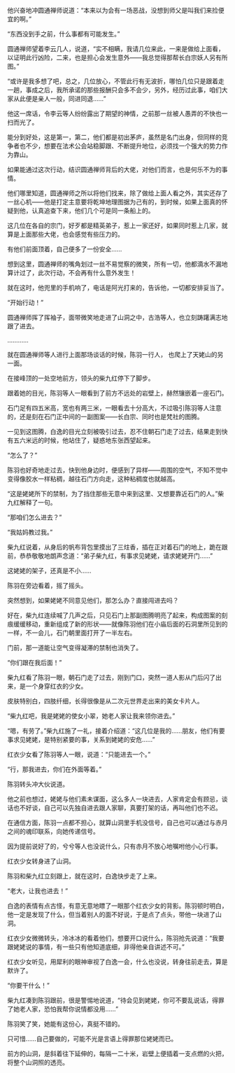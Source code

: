 他兴奋地冲圆通禅师说道：“本来以为会有一场恶战，没想到师父是叫我们来捡便宜的啊。”

“东西没到手之前，什么事都有可能发生。”

圆通禅师望着李云几人，说道，“实不相瞒，我请几位来此，一来是做给上面看，以证明此行凶险，二来，也是担心会发生意外——我总觉得那帮长白宗妖人另有所图。”

“或许是我多想了吧，总之，几位放心，不管此行有无波折，哪怕几位只是跟着走一趟，事成之后，我所承诺的那些报酬只会多不会少，另外，经历过此事，咱们大家从此便是亲人一般，同进同退……”

他这一席话，令李云等人纷纷露出了期望的神情，之前那一丝被人愚弄的不快也一扫而光了。

能分到好处，这是第一，第二，他们都是初出茅庐，虽然是名门出身，但同样的竞争者也不少，想要在法术公会站稳脚跟、不断提升地位，必须找一个强大的势力作为靠山。

如果能通过这次行动，结识圆通禅师背后的大佬，对他们而言，也是何乐不为的事情。

他们哪里知道，圆通禅师之所以将他们找来，除了做给上面人看之外，其实还存了一丝心机——他是打定主意要将乾坤地理图据为己有的，到时候，如果上面真的怀疑到他，认真追查下来，他们几个可是同一条船上的。

这几位在各自的宗门，好歹都是精英弟子，惹上一家还好，如果同时惹上几家，就算是上面那些大佬，也会感觉有些压力的。

有他们前面顶着，自己便多了一份安全……

想到这里，圆通禅师的嘴角划过一丝不易觉察的微笑，所有一切，他都滴水不漏地算计过了，此次行动，不会再有什么意外发生！

就在这时，他兜里的手机响了，电话是阿光打来的，告诉他，一切都安排妥当了。

“开始行动！”

圆通禅师挥了挥袖子，面带微笑地走进了山洞之中，古浩等人，也立刻踌躇满志地跟了进去。

…………

就在圆通禅师等人进行上面那场谈话的时候，陈羽一行人， 也爬上了天姥山的另一面。

在接峰顶的一处空地前方，领头的柴九红停下了脚步。

跟着她的目光，陈羽等人一眼看到了前方不远处的岩壁上，赫然镶嵌着一座石门。

石门足有四五米高，宽也有两三米，一眼看去十分高大，不过吸引陈羽等人注意的，还是刻在石门正中间的一副图案——长白宗、同时也是梵社的图腾。

一见到这图腾，白逸的目光立刻被吸引过去，忍不住朝石门走了过去，结果走到快有五六米远的时候，他站住了，疑惑地东张西望起来。

“怎么了？”

陈羽也好奇地走过去，快到他身边时，便感到了异样——周围的空气，不知不觉中变得像胶水一样粘稠，越往石门方向走，这种粘稠度也就越高。

“这是姥姥所下的禁制，为了挡住那些无意中来到这里、又想要靠近石门的人。”柴九红解释了一句。

“那咱们怎么进去？”

“我姑妈教过我。”

柴九红说着，从身后的帆布背包里摸出了三炷香，插在正对着石门的地上，跪在跟前，恭恭敬敬地朗声念道：“弟子柴九红，有事求见姥姥，请求姥姥开门……”

这姥姥的架子，还真是不小……

陈羽在旁边看着，摇了摇头。

突然想到，如果姥姥不同意见他们，那怎么办？直接闯进去吗？

好在，柴九红连续喊了几声之后，只见石门上那副图腾明亮了起来，构成图案的刻痕缓缓移动，重新组成了新的形状——就像陈羽他们在小庙后面的石洞里所见到的一样，不一会儿，石门朝里面打开了一半左右。

门前，那一道能让空气变得凝滞的禁制也消失了。

“你们跟在我后面！”

柴九红看了陈羽一眼，朝石门走了过去，刚到门口，突然一道人影从门后闪了出来，是一个身穿红衣的少女。

皮肤特别白，四肢纤细，长得很像是从二次元世界走出来的美女卡片人。

“柴九红吧，我是姥姥的使女小翠，她老人家让我来领你进去。”

“嗯，有劳了。”柴九红施了一礼，接着介绍道：“这几位是我的……朋友，他们有要事求见姥姥，是特别紧要的事，关系到姥姥的安危……”

红衣少女看了陈羽等人一眼，说道：“只能进去一个。”

“行，那我进去，你们在外面等着。”

陈羽转头冲大伙说道。

他之前也想过，姥姥与他们素未谋面，这么多人一块进去，人家肯定会有顾忌，谈话也不好谈，自己可以先独自进去跟人家聊，真要打架的话，再叫他们也不迟。

在通信方面，陈羽一点都不担心，就算山洞里手机没信号，自己也可以通过与赤月之间的魂印联系，向她传递信号。

因为提前说好了的，兮兮等人也没说什么，只有赤月不放心地嘱咐他小心行事。

红衣少女转身进了山洞。

陈羽和柴九红立刻跟上，就在这时，白逸快步走了上来。

“老大，让我也进去！”

白逸的表情有点古怪，有意无意地瞟了一眼那个红衣少女的背影。陈羽顿时明白，他一定是发现了什么，但当着别人的面不好说，于是点了点头，带他一块进了山洞。

红衣少女微微转头，冷冰冰的看着他们，想要开口说什么，陈羽抢先说道：“我要跟姥姥说的事情，有一些只有他知道底细，非得他亲自讲述不可。”

红衣少女听见，用犀利的眼神审视了白逸一会，什么也没说，转身往前走去，算是默许了。

“你要干什么！”

柴九红凑到陈羽跟前，很是警惕地说道，“待会见到姥姥，你可不要乱说话，得罪了她老人家，恐怕我帮你说情都没用……”

陈羽笑了笑，她能有这份心，真挺不错的。

只可惜……自己要做的，可能不光是言语上得罪那位姥姥而已。

前方的山洞，是斜着往下延伸的，每隔一二十米，岩壁上便插着一支点燃的火把，将整个山洞照的透亮。
